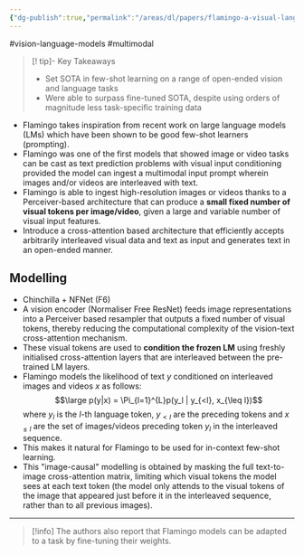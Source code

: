 ```yaml
---
{"dg-publish":true,"permalink":"/areas/dl/papers/flamingo-a-visual-language-model-for-few-shot-learning/"}
---
```


#vision-language-models #multimodal 

> [! tip]- Key Takeaways
> * Set SOTA in few-shot learning on a range of open-ended vision and language tasks
> * Were able to surpass fine-tuned SOTA, despite using orders of magnitude less task-specific training data

* Flamingo takes inspiration from recent work on large language models (LMs) which have been shown to be good few-shot learners (prompting). 
* Flamingo was one of the first models that showed image or video tasks can be cast as text prediction problems with visual input conditioning provided the model can ingest a multimodal input prompt wherein images and/or videos are interleaved with text.
* Flamingo is able to ingest high-resolution images or videos thanks to a Perceiver-based architecture that can produce a **small fixed number of visual tokens per image/video**, given a large and variable number of visual input features.
* Introduce a cross-attention based architecture that efficiently accepts arbitrarily interleaved visual data and text as input and generates text in an open-ended manner.
## Modelling
* Chinchilla + NFNet (F6)
* A vision encoder (Normaliser Free ResNet) feeds image representations into a Perceiver based resampler that outputs a fixed number of visual tokens, thereby reducing the computational complexity of the vision-text cross-attention mechanism.
* These visual tokens are used to **condition the frozen LM** using freshly initialised cross-attention layers that are interleaved between the pre-trained LM layers.
* Flamingo models the likelihood of text $y$ conditioned on interleaved images and videos $x$ as follows: $$\large p(y|x) = \Pi_{l=1}^{L}p(y_l | y_{<l}, x_{\leq l})$$where $y_l$ is the $l$-th language token, $y_{< l}$ are the preceding tokens and $x_{\leq l}$ are the set of images/videos preceding token $y_l$ in the interleaved sequence.
* This makes it natural for Flamingo to be used for in-context few-shot learning.
* This "image-causal" modelling is obtained by masking the full text-to-image cross-attention matrix, limiting which visual tokens the model sees at each text token (the model only attends to the visual tokens of the image that appeared just before it in the interleaved sequence, rather than to all previous images).
---
> [!info] The authors also report that Flamingo models can be adapted to a task by fine-tuning their weights. 

